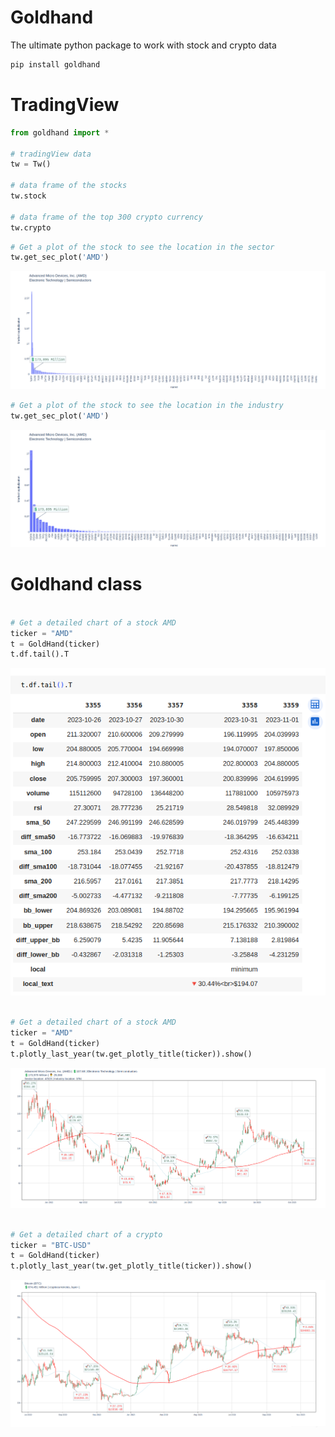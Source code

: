 # Goldhand
The ultimate python package to work with stock and crypto data

```bash
pip install goldhand
```



# TradingView


```python
from goldhand import *

# tradingView data
tw = Tw()

# data frame of the stocks 
tw.stock

# data frame of the top 300 crypto currency
tw.crypto
```

```python
# Get a plot of the stock to see the location in the sector 
tw.get_sec_plot('AMD')

```
![Sector plot](https://github.com/misrori/goldhand/blob/main/img/sec_plot.png?raw=true "Sector location of FDS")


```python
# Get a plot of the stock to see the location in the industry 
tw.get_sec_plot('AMD')

```
![Sector plot](https://github.com/misrori/goldhand/blob/main/img/ind_plot.png?raw=true  "Sector location of FDS")



# Goldhand class


```python

# Get a detailed chart of a stock AMD
ticker = "AMD"
t = GoldHand(ticker)
t.df.tail().T
```
![data structure](https://github.com/misrori/goldhand/blob/main/img/df_structure.png?raw=true "data structure")


```python

# Get a detailed chart of a stock AMD
ticker = "AMD"
t = GoldHand(ticker)
t.plotly_last_year(tw.get_plotly_title(ticker)).show()

```
!['Detailed stock chart'](https://github.com/misrori/goldhand/blob/main/img/stock_plot.png?raw=true  "Stock plot")

```python

# Get a detailed chart of a crypto
ticker = "BTC-USD"
t = GoldHand(ticker)
t.plotly_last_year(tw.get_plotly_title(ticker)).show()


```
!['Detailed crypto chart'](https://github.com/misrori/goldhand/blob/main/img/crypto_plot.png?raw=true  "crypto plot")




